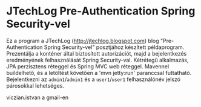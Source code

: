 JTechLog Pre-Authentication Spring Security-vel
===============================================

Ez a program a JTechLog (<http://jtechlog.blogspot.com>) blog "Pre-Authentication Spring Security-vel" posztjához készített
példaprogram. Prezentálja a konténer által biztosított autorizációt, majd a bejelentkezés eredményének felhasználását Spring Security-val.
Kétrétegű alkalmazás, JPA perzisztens réteggel és Spring MVC web réteggel. Mavennel buildelhető, és a letöltést követően a
'mvn jetty:run' paranccsal futtatható. Bejelentkezni az `admin1`/`admin1` és a `user1`/`user1` felhasználónév jelszó párosokkal lehetséges.

viczian.istvan a gmail-en



